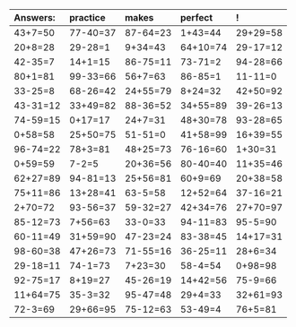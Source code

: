 | Answers: | practice | makes | perfect | ! |
| :--- | :--- | :--- | :--- | :--- |
| 43+7=50 | 77-40=37 | 87-64=23 | 1+43=44 | 29+29=58 | 
| 20+8=28 | 29-28=1 | 9+34=43 | 64+10=74 | 29-17=12 | 
| 42-35=7 | 14+1=15 | 86-75=11 | 73-71=2 | 94-28=66 | 
| 80+1=81 | 99-33=66 | 56+7=63 | 86-85=1 | 11-11=0 | 
| 33-25=8 | 68-26=42 | 24+55=79 | 8+24=32 | 42+50=92 | 
| 43-31=12 | 33+49=82 | 88-36=52 | 34+55=89 | 39-26=13 | 
| 74-59=15 | 0+17=17 | 24+7=31 | 48+30=78 | 93-28=65 | 
| 0+58=58 | 25+50=75 | 51-51=0 | 41+58=99 | 16+39=55 | 
| 96-74=22 | 78+3=81 | 48+25=73 | 76-16=60 | 1+30=31 | 
| 0+59=59 | 7-2=5 | 20+36=56 | 80-40=40 | 11+35=46 | 
| 62+27=89 | 94-81=13 | 25+56=81 | 60+9=69 | 20+38=58 | 
| 75+11=86 | 13+28=41 | 63-5=58 | 12+52=64 | 37-16=21 | 
| 2+70=72 | 93-56=37 | 59-32=27 | 42+34=76 | 27+70=97 | 
| 85-12=73 | 7+56=63 | 33-0=33 | 94-11=83 | 95-5=90 | 
| 60-11=49 | 31+59=90 | 47-23=24 | 83-38=45 | 14+17=31 | 
| 98-60=38 | 47+26=73 | 71-55=16 | 36-25=11 | 28+6=34 | 
| 29-18=11 | 74-1=73 | 7+23=30 | 58-4=54 | 0+98=98 | 
| 92-75=17 | 8+19=27 | 45-26=19 | 14+42=56 | 75-9=66 | 
| 11+64=75 | 35-3=32 | 95-47=48 | 29+4=33 | 32+61=93 | 
| 72-3=69 | 29+66=95 | 75-12=63 | 53-49=4 | 76+5=81 | 
